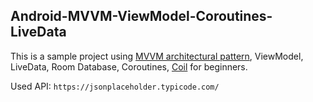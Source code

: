 ## Android-MVVM-ViewModel-Coroutines-LiveData

This is a sample project using [MVVM architectural pattern](https://en.wikipedia.org/wiki/Model%E2%80%93view%E2%80%93viewmodel), ViewModel, LiveData, Room Database, Coroutines, [Coil](https://coil-kt.github.io/coil/getting_started/) for beginners.

Used API: `https://jsonplaceholder.typicode.com/`
